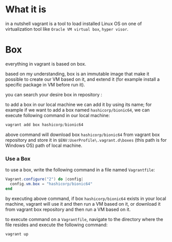 # What it is

in a nutshell vagrant is a tool to load installed Linux OS on one of virtualization tool like `Oracle VM virtual box`, `hyper visor`.



# Box

everything in vagrant is based on box.

based on my understanding, box is an immutable image that make it possible to create our VM based on it, and extend it (for example install a specific package in VM before run it).

you can search your desire box in repository :

[Vagrant]: https://app.vagrantup.com/boxes/search	"Vagrant Box Repository"



to add a box in our local machine we can add it by using its name; for example if we want to add a box named `hashicorp/bionic64`, we can execute following command in our local machine:

```powershell
vagrant add box hashicorp/bionic64
```

 

above command will download box `hashicorp/bionic64` from vagrant box repository and store it in `$ENV:UserProfile\.vagrant.d\boxes` (this path is for Windows OS) path of local machine. 



### Use a Box

to use a box, write the following command in a file named `Vagrantfile`:

```powershell
Vagrant.configure("2") do |config|
  config.vm.box = "hashicorp/bionic64"
end
```



by executing above command, if box `hashicorp/bionic64` exists in your local machine, vagrant will use it and then run a VM based on it, or download it from vagrant box repository and then run a VM based on it.



to execute command on a `Vagrantfile`, navigate to the directory where the file resides and execute the following command:

```powershell
vagrant up
```



